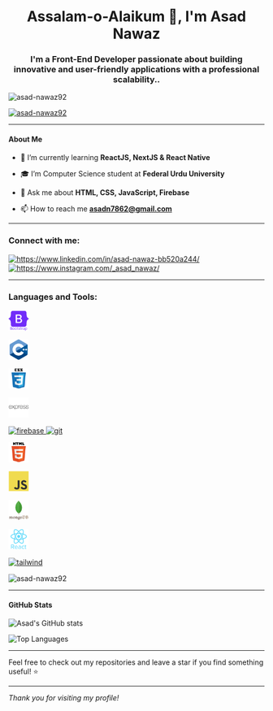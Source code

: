 <h1 align="center">Assalam-o-Alaikum 👋, I'm Asad Nawaz</h1>
<h3 align="center">I'm a Front-End Developer passionate about building innovative and user-friendly applications with a professional scalability..</h3>

<p align="left"> <img src="https://komarev.com/ghpvc/?username=Asad-Nawaz92&color=blueviolet&style=flat"
alt="asad-nawaz92" /> </p>

<p align="left"> <a href="https://github.com/ryo-ma/github-profile-trophy"><img src="https://github-profile-trophy.vercel.app/?username=Asad-Nawaz92" alt="asad-nawaz92" /></a> </p>

---

#### About Me

- 🔭 I’m currently learning **ReactJS, NextJS & React Native**

- 🎓 I’m Computer Science student at **Federal Urdu University**

- 💬 Ask me about **HTML, CSS, JavaScript, Firebase**

- 📫 How to reach me **asadn7862@gmail.com**

---

<h3 align="left">Connect with me:</h3>
<p align="left">
<a href="https://www.linkedin.com/in/asad-nawaz-bb520a244/" target="blank"><img align="center" src="https://raw.githubusercontent.com/rahuldkjain/github-profile-readme-generator/master/src/images/icons/Social/linked-in-alt.svg" alt="https://www.linkedin.com/in/asad-nawaz-bb520a244/" height="30" width="40" /></a>
<a href="https://www.instagram.com/_asad_nawaz/" target="blank"><img align="center" src="https://raw.githubusercontent.com/rahuldkjain/github-profile-readme-generator/master/src/images/icons/Social/instagram.svg" alt="https://www.instagram.com/_asad_nawaz/" height="30" width="40" /></a>
</p>

---

<h3 align="left">Languages and Tools:</h3>
<p align="left">

<a href="https://getbootstrap.com" target="_blank" rel="noreferrer"> <img src="https://raw.githubusercontent.com/devicons/devicon/master/icons/bootstrap/bootstrap-plain-wordmark.svg" alt="bootstrap" width="40" height="40"/> </a>

<a href="https://www.w3schools.com/cpp/" target="_blank" rel="noreferrer"> <img src="https://raw.githubusercontent.com/devicons/devicon/master/icons/cplusplus/cplusplus-original.svg" alt="cplusplus" width="40" height="40"/> </a>

<a href="https://www.w3schools.com/css/" target="_blank" rel="noreferrer"> <img src="https://raw.githubusercontent.com/devicons/devicon/master/icons/css3/css3-original-wordmark.svg" alt="css3" width="40" height="40"/> </a>

<a href="https://expressjs.com" target="_blank" rel="noreferrer"> <img src="https://raw.githubusercontent.com/devicons/devicon/master/icons/express/express-original-wordmark.svg" alt="express" width="40" height="40"/> </a>

<a href="https://firebase.google.com/" target="_blank" rel="noreferrer"> <img src="https://www.vectorlogo.zone/logos/firebase/firebase-icon.svg" alt="firebase" width="40" height="40"/> </a> <a href="https://git-scm.com/" target="_blank" rel="noreferrer"> <img src="https://www.vectorlogo.zone/logos/git-scm/git-scm-icon.svg" alt="git" width="40" height="40"/> </a>

<a href="https://www.w3.org/html/" target="_blank" rel="noreferrer"> <img src="https://raw.githubusercontent.com/devicons/devicon/master/icons/html5/html5-original-wordmark.svg" alt="html5" width="40" height="40"/> </a>

 <a href="https://developer.mozilla.org/en-US/docs/Web/JavaScript" target="_blank" rel="noreferrer"> <img src="https://raw.githubusercontent.com/devicons/devicon/master/icons/javascript/javascript-original.svg" alt="javascript" width="40" height="40"/> </a>
 
  <a href="https://www.mongodb.com/" target="_blank" rel="noreferrer"> <img src="https://raw.githubusercontent.com/devicons/devicon/master/icons/mongodb/mongodb-original-wordmark.svg" alt="mongodb" width="40" height="40"/> </a>
  
<a href="https://reactjs.org/" target="_blank" rel="noreferrer"> <img src="https://raw.githubusercontent.com/devicons/devicon/master/icons/react/react-original-wordmark.svg" alt="react" width="40" height="40"/> </a> 

 <a href="https://tailwindcss.com/" target="_blank" rel="noreferrer"> <img src="https://www.vectorlogo.zone/logos/tailwindcss/tailwindcss-icon.svg" alt="tailwind" width="40" height="40"/> </a>
 

<p><img align="center" src="https://github-readme-stats.vercel.app/api/top-langs?username=Asad-Nawaz92&show_icons=true&locale=en&layout=compact" alt="asad-nawaz92" /></p>

---

#### GitHub Stats

![Asad's GitHub stats](https://github-readme-stats.vercel.app/api?username=Asad-Nawaz92&show_icons=true&theme=radical)

![Top Languages](https://github-readme-stats.vercel.app/api/top-langs/?username=Asad-Nawaz92&layout=compact&theme=radical)

---

Feel free to check out my repositories and leave a star if you find something useful! ⭐

---

_Thank you for visiting my profile!_
